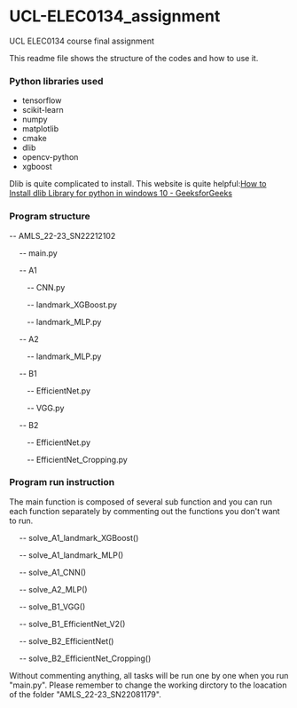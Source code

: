 # UCL-ELEC0134_assignment

UCL ELEC0134 course final assignment

  

This readme file shows the structure of the codes and how to use it.

  

### Python libraries used

- tensorflow
- scikit-learn
- numpy
- matplotlib
- cmake
- dlib
- opencv-python
- xgboost
  

Dlib is quite complicated to install. This website is quite helpful:[How to Install dlib Library for python in windows 10 - GeeksforGeeks](https://www.geeksforgeeks.org/how-to-install-dlib-library-for-python-in-windows-10/)


 





### Program structure

-- AMLS_22-23_SN22212102


&emsp; -- main.py


&emsp; -- A1


&emsp;&emsp; -- CNN.py


&emsp;&emsp; -- landmark_XGBoost.py


&emsp;&emsp; -- landmark_MLP.py

  
&emsp; -- A2


&emsp;&emsp; -- landmark_MLP.py

  

&emsp; -- B1

  

&emsp;&emsp; -- EfficientNet.py

&emsp;&emsp; -- VGG.py


&emsp; -- B2

  

&emsp;&emsp; -- EfficientNet.py

&emsp;&emsp; -- EfficientNet_Cropping.py

  



  

### Program run instruction

The main function is composed of several sub function and you can run each function separately by commenting out the functions you don't want to run.

&emsp; -- solve_A1_landmark_XGBoost()

&emsp; -- solve_A1_landmark_MLP()

&emsp; -- solve_A1_CNN()

&emsp; -- solve_A2_MLP()

&emsp; -- solve_B1_VGG()

&emsp; -- solve_B1_EfficientNet_V2()

&emsp; -- solve_B2_EfficientNet()

&emsp; -- solve_B2_EfficientNet_Cropping()

Without commenting anything, all tasks will be run one by one when you run "main.py". Please remember to change the working dirctory to the loacation of the folder "AMLS_22-23_SN22081179".